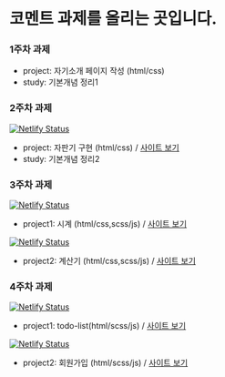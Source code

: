 # 코멘트 과제를 올리는 곳입니다.

### 1주차 과제

- project: 자기소개 페이지 작성 (html/css)
- study: 기본개념 정리1

### 2주차 과제

[![Netlify Status](https://api.netlify.com/api/v1/badges/bac6bb55-ce08-4948-88ef-22141a5b35b3/deploy-status)](https://app.netlify.com/sites/seob-vendingmachine-8af935/deploys)

- project: 자판기 구현 (html/css) / [사이트 보기](https://seob-vendingmachine-8af935.netlify.app/)
- study: 기본개념 정리2

### 3주차 과제

[![Netlify Status](https://api.netlify.com/api/v1/badges/9fd5819e-c574-4dc6-b514-d3a3173a2a11/deploy-status)](https://app.netlify.com/sites/seob-digitalclock-34d03d/deploys)

- project1: 시계 (html/css,scss/js) / [사이트 보기](https://seob-digitalclock-34d03d.netlify.app/)

[![Netlify Status](https://api.netlify.com/api/v1/badges/5c906962-fcd7-4c0f-99f7-90dda4a689dd/deploy-status)](https://app.netlify.com/sites/seob-calculator-77f396/deploys)

- project2: 계산기 (html/css,scss/js) / [사이트 보기](https://seob-calculator-77f396.netlify.app/)

### 4주차 과제

[![Netlify Status](https://api.netlify.com/api/v1/badges/50772294-d151-4017-bf36-06ea934e7fef/deploy-status)](https://app.netlify.com/sites/seob-todolist-2daf56/deploys)

- project1: todo-list(html/scss/js) / [사이트 보기](https://seob-todolist-2daf56.netlify.app/)

[![Netlify Status](https://api.netlify.com/api/v1/badges/ddbde910-9924-4400-8ab8-8f194ebbe985/deploy-status)](https://app.netlify.com/sites/seob-signup-b00159/deploys)

- project2: 회원가입 (html/scss/js) / [사이트 보기](https://seob-signup-b00159.netlify.app/)

